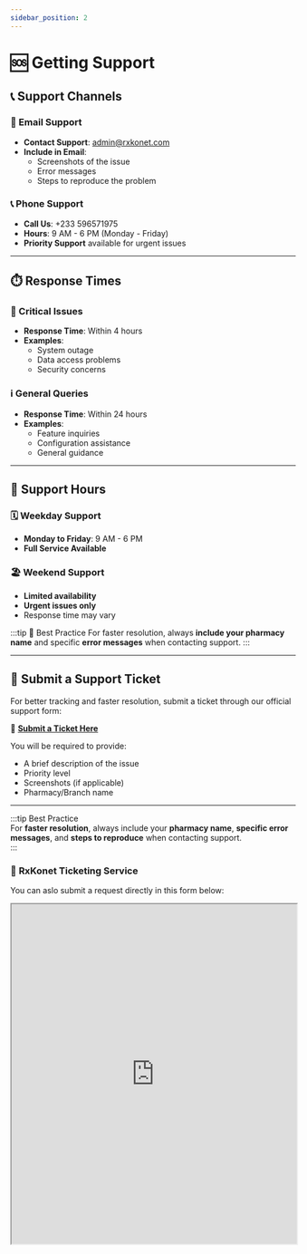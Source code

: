 ```yaml
---
sidebar_position: 2
---
```


# 🆘 Getting Support

## 📞 Support Channels

### 📧 Email Support

- **Contact Support**: [admin@rxkonet.com](mailto:admin@rxkonet.com)
- **Include in Email**:
  - Screenshots of the issue
  - Error messages
  - Steps to reproduce the problem

### 📞 Phone Support

- **Call Us**: +233 596571975
- **Hours**: 9 AM - 6 PM (Monday - Friday)
- **Priority Support** available for urgent issues

---

## ⏱️ Response Times

### 🔺 Critical Issues

- **Response Time**: Within 4 hours
- **Examples**:
  - System outage
  - Data access problems
  - Security concerns

### ℹ️ General Queries

- **Response Time**: Within 24 hours
- **Examples**:
  - Feature inquiries
  - Configuration assistance
  - General guidance

---

## 📅 Support Hours

### 🗓️ Weekday Support

- **Monday to Friday**: 9 AM - 6 PM
- **Full Service Available**

### 🏖️ Weekend Support

- **Limited availability**
- **Urgent issues only**
- Response time may vary

:::tip 🚀 Best Practice
For faster resolution, always **include your pharmacy name** and specific **error messages** when contacting support.
:::

---

## 🎫 Submit a Support Ticket

For better tracking and faster resolution, submit a ticket through our official support form:

📌 **[Submit a Ticket Here](https://forms.clickup.com/9012178629/f/8cjnvp5-1632/UZ9D6IU4S83YTGKKH3)**

You will be required to provide:

- A brief description of the issue
- Priority level
- Screenshots (if applicable)
- Pharmacy/Branch name

---

:::tip Best Practice  
For **faster resolution**, always include your **pharmacy name**, **specific error messages**, and **steps to reproduce** when contacting support.  
:::

### 📩 **RxKonet Ticketing Service**

You can aslo submit a request directly in this form below:

<iframe
  src="https://forms.clickup.com/9012178629/f/8cjnvp5-1632/UZ9D6IU4S83YTGKKH3"
  width="100%"
  height="600"
  style={{ border: "none" }}
/>
